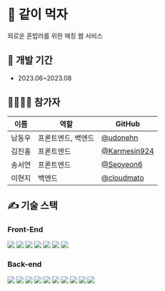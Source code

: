 # 🍚 같이 먹자
외로운 혼밥러를 위한 매칭 웹 서비스

## 📅 개발 기간
- 2023.06~2023.08

## 👨‍👨‍👦‍👦 참가자
| 이름  | 역할 | GitHub                                          |
| ----- | ---- | ---------------------------------------------- |
| 남동우 | 프론트엔드, 백엔드 | [@udonehn](https://github.com/udonehn) |
| 김진홍 | 프론트엔드 | [@Karmesin924](https://github.com/Karmesin924)  |
| 송서연 | 프론트엔드 | [@Seoyeon6](https://github.com/Seoyeon6)  |
| 이현지 | 백엔드 | [@cloudmato](https://github.com/cloudmato)  |

## ✍️ 기술 스택

### Front-End
<img src="https://img.shields.io/badge/javascript-F7DF1E.svg?style=for-the-badge&logo=javascript&logoColor=black"/>
<img src="https://img.shields.io/badge/react-61DAFB.svg?style=for-the-badge&logo=react&logoColor=black"/>
<img src="https://img.shields.io/badge/React%20Router-CA4245.svg?style=for-the-badge&logo=React%20Router&logoColor=white"/>
<img src="https://img.shields.io/badge/axios-5A29E4.svg?style=for-the-badge&logo=axios&logoColor=while"/>
<img src="https://img.shields.io/badge/Socket.io-010101.svg?style=for-the-badge&logo=Socket.io&logoColor=while"/>
<img src="https://img.shields.io/badge/Tailwind%20CSS-06B6D4.svg?style=for-the-badge&logo=Tailwind%20CSS&logoColor=white"/>
<img src="https://img.shields.io/badge/bootstrap-7952B3.svg?style=for-the-badge&logo=bootstrap&logoColor=white"/>


### Back-end
<img src="https://img.shields.io/badge/java-orange.svg?style=for-the-badge&logo=java&logoColor=black"/>
<img src="https://img.shields.io/badge/spring-6DB33F.svg?style=for-the-badge&logo=spring&logoColor=white"/>
<img src="https://img.shields.io/badge/spring%20boot-6DB33F.svg?style=for-the-badge&logo=spring%20boot&logoColor=white"/>
<img src="https://img.shields.io/badge/JPA-6DB33F.svg?style=for-the-badge&logo=JPA&logoColor=white"/>
<img src="https://img.shields.io/badge/mysql-4479A1.svg?style=for-the-badge&logo=mysql&logoColor=white"/>
<img src="https://img.shields.io/badge/django-092E20.svg?style=for-the-badge&logo=django&logoColor=white"/>
<img src="https://img.shields.io/badge/DRF-092E20.svg?style=for-the-badge&logo=DRF&logoColor=white"/>
<img src="https://img.shields.io/badge/django%20channels-092E20.svg?style=for-the-badge&logo=django%20channels&logoColor=white"/>
<img src="https://img.shields.io/badge/sqlite-003B57.svg?style=for-the-badge&logo=sqlite&logoColor=white"/>
<img src="https://img.shields.io/badge/redis-DC382D.svg?style=for-the-badge&logo=redis&logoColor=white"/>